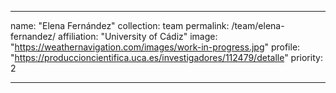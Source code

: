 ---

name: "Elena Fernández"
collection: team
permalink: /team/elena-fernandez/
affiliation: "University of Cádiz"
image: "https://weathernavigation.com/images/work-in-progress.jpg"
profile: "https://produccioncientifica.uca.es/investigadores/112479/detalle"
priority: 2

---
